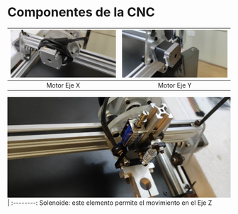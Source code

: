 # Componentes de la CNC

<img src="https://github.com/u201712431/ProyectoEmbebidos/blob/main/Imagenes/Motor_Eje_X.jpg" alt="Motor Eje X"> | <img src="https://github.com/u201712431/ProyectoEmbebidos/blob/main/Imagenes/Motor_Eje_Y.jpg" alt="Motor Eje Y">
:--------: | :--------:
Motor Eje X | Motor Eje Y

<img src="https://github.com/u201712431/ProyectoEmbebidos/blob/main/Imagenes/Solenoide.jpg" alt="Solenoide"> |
:--------:
Solenoide: este elemento permite el movimiento en el Eje Z
